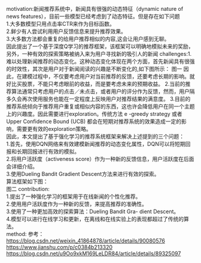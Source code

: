 motivation:新闻推荐系统中，新闻具有很强的动态特征（dynamic nature of news features），目前一些模型已经考虑到了动态特征。但是存在如下问题  
1.大多数模型只用点击率CTR来作为目标函数。  
2.鲜少有人尝试利用用户反馈信息来提升推荐效果。  
3.大多数方法都会重复的给用户推荐相似的内容,这会让用户感到无聊。  
因此提出了一个基于深度Q学习的推荐框架，该框架可以明确地模拟未来的奖励，另外，一种有效的探索策略被纳入来为用户寻找新的吸引人的新闻
challenges:1.难以处理新闻推荐的动态变化。这种动态变化体现在两个方面，首先新闻具有很强的时效性，其次是用户对于新闻阅读的兴趣是不断变化的,如下图所示：
图一  因此，在建模过程中，不仅要考虑用户对当前推荐的反馈，还要考虑长期的影响。就好比买股票，不能只考虑眼前的收益，而是要考虑未来的预期收益。
2.当前的推荐算法通常只考虑用户的点击／未点击，或者用户的评分作为反馈，然而，用户隔多久会再次使用服务也能在一定程度上反映用户对推荐结果的满意度。
3.目前的推荐系统倾向于推荐用户重复或相似内容的东西，这也许会降低用户在同一个主题上的兴趣度。因此需要进行exploration。传统方法 e -greedy strategy 或者 Upper Confidence Bound (UCB) 都会在短期对推荐系统的效果造成一定的影响，需要更有效的exploration策略。  
因此，本文提出了基于强化学习的推荐系统框架来解决上述提到的三个问题：  
1.首先，使用DQN网络来有效建模新闻推荐的动态变化属性，DQN可以将短期回报和长期回报进行有效的模拟。  
2.将用户活跃度（activeness score）作为一种新的反馈信息，用户活跃度在后面会详细介绍。  
3.使用Dueling Bandit Gradient Descent方法来进行有效的探索。  
算法框架如下图：  
图二
contribution:  
1.提出了一种强化学习的框架用于在线新闻的个性化推荐。  
2.使用用户活跃度作为一种新的反馈，来提高推荐的准确性。  
3.使用了一种更加高效的探索算法：Dueling Bandit Gra- dient Descent。  
4.模型可以进行在线学习和更新，在离线和在线实验上的表现都超过了传统的算法。  
method:
参考：https://blog.csdn.net/weixin_41864878/article/details/90080576  
https://www.jianshu.com/p/c0384b213320  
https://blog.csdn.net/u9Oo9xkM169LeLDR84/article/details/89325097
